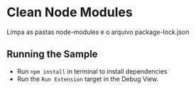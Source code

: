 # Clean Node Modules

Limpa as pastas node-modules e o arquivo package-lock.json

## Running the Sample

- Run `npm install` in terminal to install dependencies
- Run the `Run Extension` target in the Debug View.